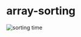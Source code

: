 # array-sorting
![sorting time](https://github.com/kriishukla/array-sorting/assets/121384288/907a8572-a736-4c36-949c-03597d545a7f)
